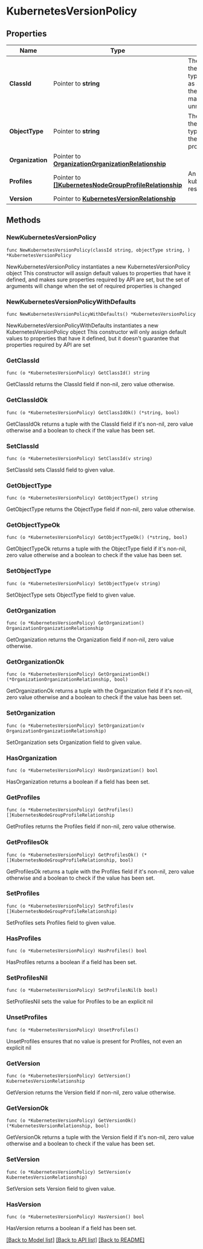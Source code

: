 # KubernetesVersionPolicy

## Properties

Name | Type | Description | Notes
------------ | ------------- | ------------- | -------------
**ClassId** | Pointer to **string** | The fully-qualified name of the instantiated, concrete type. This property is used as a discriminator to identify the type of the payload when marshaling and unmarshaling data. | [default to "kubernetes.VersionPolicy"]
**ObjectType** | Pointer to **string** | The fully-qualified name of the instantiated, concrete type. The value should be the same as the &#39;ClassId&#39; property. | [default to "kubernetes.VersionPolicy"]
**Organization** | Pointer to [**OrganizationOrganizationRelationship**](organization.Organization.Relationship.md) |  | [optional] 
**Profiles** | Pointer to [**[]KubernetesNodeGroupProfileRelationship**](kubernetes.NodeGroupProfile.Relationship.md) | An array of relationships to kubernetesNodeGroupProfile resources. | [optional] 
**Version** | Pointer to [**KubernetesVersionRelationship**](kubernetes.Version.Relationship.md) |  | [optional] 

## Methods

### NewKubernetesVersionPolicy

`func NewKubernetesVersionPolicy(classId string, objectType string, ) *KubernetesVersionPolicy`

NewKubernetesVersionPolicy instantiates a new KubernetesVersionPolicy object
This constructor will assign default values to properties that have it defined,
and makes sure properties required by API are set, but the set of arguments
will change when the set of required properties is changed

### NewKubernetesVersionPolicyWithDefaults

`func NewKubernetesVersionPolicyWithDefaults() *KubernetesVersionPolicy`

NewKubernetesVersionPolicyWithDefaults instantiates a new KubernetesVersionPolicy object
This constructor will only assign default values to properties that have it defined,
but it doesn't guarantee that properties required by API are set

### GetClassId

`func (o *KubernetesVersionPolicy) GetClassId() string`

GetClassId returns the ClassId field if non-nil, zero value otherwise.

### GetClassIdOk

`func (o *KubernetesVersionPolicy) GetClassIdOk() (*string, bool)`

GetClassIdOk returns a tuple with the ClassId field if it's non-nil, zero value otherwise
and a boolean to check if the value has been set.

### SetClassId

`func (o *KubernetesVersionPolicy) SetClassId(v string)`

SetClassId sets ClassId field to given value.


### GetObjectType

`func (o *KubernetesVersionPolicy) GetObjectType() string`

GetObjectType returns the ObjectType field if non-nil, zero value otherwise.

### GetObjectTypeOk

`func (o *KubernetesVersionPolicy) GetObjectTypeOk() (*string, bool)`

GetObjectTypeOk returns a tuple with the ObjectType field if it's non-nil, zero value otherwise
and a boolean to check if the value has been set.

### SetObjectType

`func (o *KubernetesVersionPolicy) SetObjectType(v string)`

SetObjectType sets ObjectType field to given value.


### GetOrganization

`func (o *KubernetesVersionPolicy) GetOrganization() OrganizationOrganizationRelationship`

GetOrganization returns the Organization field if non-nil, zero value otherwise.

### GetOrganizationOk

`func (o *KubernetesVersionPolicy) GetOrganizationOk() (*OrganizationOrganizationRelationship, bool)`

GetOrganizationOk returns a tuple with the Organization field if it's non-nil, zero value otherwise
and a boolean to check if the value has been set.

### SetOrganization

`func (o *KubernetesVersionPolicy) SetOrganization(v OrganizationOrganizationRelationship)`

SetOrganization sets Organization field to given value.

### HasOrganization

`func (o *KubernetesVersionPolicy) HasOrganization() bool`

HasOrganization returns a boolean if a field has been set.

### GetProfiles

`func (o *KubernetesVersionPolicy) GetProfiles() []KubernetesNodeGroupProfileRelationship`

GetProfiles returns the Profiles field if non-nil, zero value otherwise.

### GetProfilesOk

`func (o *KubernetesVersionPolicy) GetProfilesOk() (*[]KubernetesNodeGroupProfileRelationship, bool)`

GetProfilesOk returns a tuple with the Profiles field if it's non-nil, zero value otherwise
and a boolean to check if the value has been set.

### SetProfiles

`func (o *KubernetesVersionPolicy) SetProfiles(v []KubernetesNodeGroupProfileRelationship)`

SetProfiles sets Profiles field to given value.

### HasProfiles

`func (o *KubernetesVersionPolicy) HasProfiles() bool`

HasProfiles returns a boolean if a field has been set.

### SetProfilesNil

`func (o *KubernetesVersionPolicy) SetProfilesNil(b bool)`

 SetProfilesNil sets the value for Profiles to be an explicit nil

### UnsetProfiles
`func (o *KubernetesVersionPolicy) UnsetProfiles()`

UnsetProfiles ensures that no value is present for Profiles, not even an explicit nil
### GetVersion

`func (o *KubernetesVersionPolicy) GetVersion() KubernetesVersionRelationship`

GetVersion returns the Version field if non-nil, zero value otherwise.

### GetVersionOk

`func (o *KubernetesVersionPolicy) GetVersionOk() (*KubernetesVersionRelationship, bool)`

GetVersionOk returns a tuple with the Version field if it's non-nil, zero value otherwise
and a boolean to check if the value has been set.

### SetVersion

`func (o *KubernetesVersionPolicy) SetVersion(v KubernetesVersionRelationship)`

SetVersion sets Version field to given value.

### HasVersion

`func (o *KubernetesVersionPolicy) HasVersion() bool`

HasVersion returns a boolean if a field has been set.


[[Back to Model list]](../README.md#documentation-for-models) [[Back to API list]](../README.md#documentation-for-api-endpoints) [[Back to README]](../README.md)


